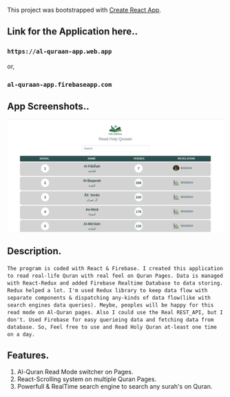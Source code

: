 This project was bootstrapped with [Create React App](https://github.com/facebook/create-react-app).

## Link for the Application here..
### `https://al-quraan-app.web.app`
or,
### `al-quraan-app.firebaseapp.com`

## App Screenshots..
  ![](./Demo.png)

## Description.
  `The program is coded with React & Firebase. I created this application to read real-life Quran with real feel on Quran Pages. Data is managed with React-Redux and added Firebase Realtime Database to data storing. Redux helped a lot. I'm used Redux library to keep data flow with separate components & dispatching any-kinds of data flow(like with search engines data queries). Meybe, peoples will be happy for this read mode on Al-Quran pages. Also I could use the Real REST_API, but I don't. Used Firebase for easy querieing data and fetching data from database. So, Feel free to use and Read Holy Quran at-least one time on a day.`
  
## Features.
  1. Al-Quran Read Mode switcher on Pages.
  2. React-Scrolling system on multiple Quran Pages.
  3. Powerfull & RealTime search engine to search any surah's on Quran.
